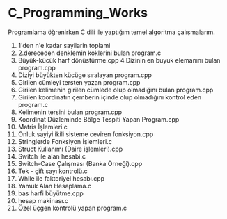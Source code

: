 # C_Programming_Works
Programlama öğrenirken C dili ile yaptığım temel algoritma çalışmalarım.

1. 1'den n'e kadar sayilarin toplami
2. 2.dereceden denklemin koklerini bulan program.c
3. Büyük-kücük harf dönüstürme.cpp
4.Dizinin en buyuk elemanını bulan program.cpp
5. Diziyi büyükten kücüge sıralayan program.cpp
6. Girilen cümleyi tersten yazan program.cpp
7. Girilen kelimenin girilen cümlede olup olmadığını bulan program.cpp
8. Girilen koordinatın çemberin içinde olup olmadığını kontrol eden program.c
9. Kelimenin tersini bulan program.cpp
10. Koordinat Düzleminde Bölge Tespiti Yapan Program.cpp
11. Matris İşlemleri.c
12. Onluk sayiyi ikili sisteme ceviren fonksiyon.cpp
13. Stringlerde Fonksiyon İşlemleri.c
14. Struct Kullanımı (Daire işlemleri).cpp
15. Switch ile alan hesabi.c
16. Switch-Case Çalışması (Banka Örneği).cpp
17. Tek - çift sayı kontrolü.c
18. While ile faktoriyel hesabı.cpp
19. Yamuk Alan Hesaplama.c
20. bas harfi büyütme.cpp
21. hesap makinası.c
22. Özel üçgen kontrolü yapan program.c
